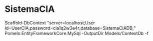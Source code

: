 # SistemaCIA

Scaffold-DbContext "server=localhost;User Id=UserCIA;password=cia1q2w3e4r;database=SistemaCIADB;" Pomelo.EntityFrameworkCore.MySql -OutputDir Models/ContextDb -f

